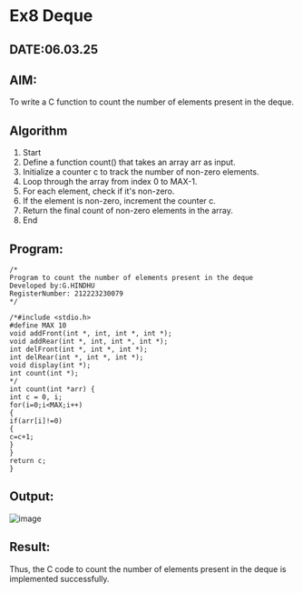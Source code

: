 # Ex8 Deque
## DATE:06.03.25
## AIM:
To write a C function to count the number of elements present in the deque.

## Algorithm
1. Start 
2. Define a function count() that takes an array arr as input. 
3. Initialize a counter c to track the number of non-zero elements. 
4. Loop through the array from index 0 to MAX-1. 
5. For each element, check if it's non-zero. 
6. If the element is non-zero, increment the counter c. 
7. Return the final count of non-zero elements in the array. 
8. End 
## Program:
```
/*
Program to count the number of elements present in the deque
Developed by:G.HINDHU 
RegisterNumber: 212223230079 
*/
```
```
/*#include <stdio.h> 
#define MAX 10 
void addFront(int *, int, int *, int *); 
void addRear(int *, int, int *, int *); 
int delFront(int *, int *, int *); 
int delRear(int *, int *, int *); 
void display(int *); 
int count(int *); 
*/ 
int count(int *arr) { 
int c = 0, i; 
for(i=0;i<MAX;i++) 
{ 
if(arr[i]!=0) 
{ 
c=c+1; 
} 
} 
return c; 
} 
```
## Output:
![image](https://github.com/user-attachments/assets/ab921764-637b-4b78-8177-eae0cb1d352e)



## Result:
Thus, the C code to count the number of elements present in the deque is implemented successfully.
